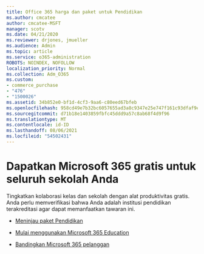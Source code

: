 ```yaml
---
title: Office 365 harga dan paket untuk Pendidikan
ms.author: cmcatee
author: cmcatee-MSFT
manager: scotv
ms.date: 04/21/2020
ms.reviewer: drjones, jmueller
ms.audience: Admin
ms.topic: article
ms.service: o365-administration
ROBOTS: NOINDEX, NOFOLLOW
localization_priority: Normal
ms.collection: Adm_O365
ms.custom:
- commerce_purchase
- "476"
- "1500026"
ms.assetid: 34b852e0-bf1d-4cf3-9aa6-c80eed67bfeb
ms.openlocfilehash: 958cd49e7b32bc6057655ad3a8c9347e25e747f161c93dfaf9e8e361d04f4fcc
ms.sourcegitcommit: d71b18e1403859fbfc45ddd9a57c8ab68f4d9f96
ms.translationtype: MT
ms.contentlocale: id-ID
ms.lasthandoff: 08/06/2021
ms.locfileid: "54502431"
---
```

# <a name="get-microsoft-365-free-for-your-entire-school"></a>Dapatkan Microsoft 365 gratis untuk seluruh sekolah Anda

Tingkatkan kolaborasi kelas dan sekolah dengan alat produktivitas gratis. Anda perlu memverifikasi bahwa Anda adalah institusi pendidikan terakreditasi agar dapat memanfaatkan tawaran ini.
  
- [Meninjau paket Pendidikan](https://products.office.com/academic/compare-office-365-education-plans)

- [Mulai menggunakan Microsoft 365 Education](https://support.office.com/article/get-started-with-office-365-education-ab02abe5-a1ee-458c-b749-5b44416ccf14?wt.mc_id=o365_portal_mmaven&ui=en-US&rs=en-US&ad=US)

- [Bandingkan Microsoft 365 pelanggan](https://products.office.com/business/compare-more-office-365-for-business-plans)